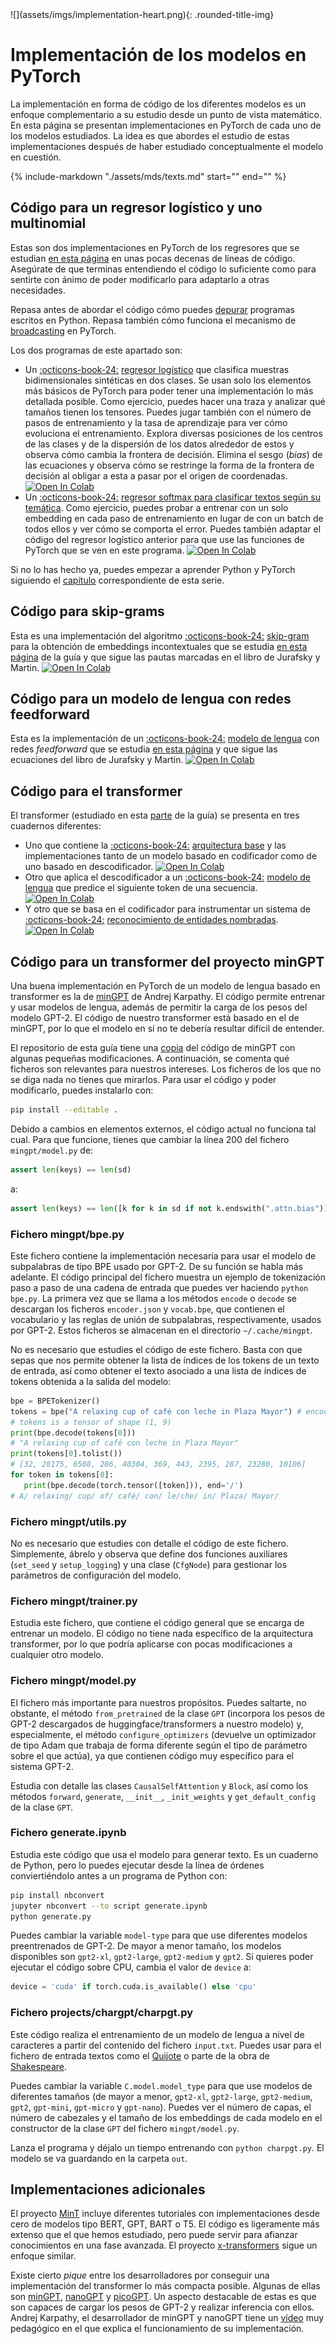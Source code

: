
<div class="content-2columns" markdown>
![](assets/imgs/implementation-heart.png){: .rounded-title-img}

# Implementación de los modelos en PyTorch
</div>

La implementación en forma de código de los diferentes modelos es un enfoque complementario a su estudio desde un punto de vista matemático. En esta página se presentan implementaciones en PyTorch de cada uno de los modelos estudiados. La idea es que abordes el estudio de estas implementaciones después de haber estudiado conceptualmente el modelo en cuestión.

{%
   include-markdown "./assets/mds/texts.md"
   start="<!--nota-inicial-start-->"
   end="<!--nota-inicial-end-->"
%}


## Código para un regresor logístico y uno multinomial

Estas son dos implementaciones en PyTorch de los regresores que se estudian [en esta página](regresor.md) en unas pocas decenas de líneas de código. Asegúrate de que terminas entendiendo el código lo suficiente como para sentirte con ánimo de poder modificarlo para adaptarlo a otras necesidades. 

Repasa antes de abordar el código cómo puedes [depurar](pytorch.md#depuración) programas escritos en Python. Repasa también cómo funciona el mecanismo de [broadcasting](apuntes.md#broadcasting-en-pytorch) en PyTorch.

Los dos programas de este apartado son:

- Un  [:octicons-book-24:][pylog] [regresor logístico][pylog] que clasifica muestras bidimensionales sintéticas en dos clases. Se usan solo los elementos más básicos de PyTorch para poder tener una implementación lo más detallada posible. Como ejercicio, puedes hacer una traza y analizar qué tamaños tienen los tensores. Puedes jugar también con el número de pasos de entrenamiento  y la tasa de aprendizaje para ver cómo evoluciona el entrenamiento. Explora diversas posiciones de los centros de las clases y de la dispersión de los datos alrededor de estos y observa cómo cambia la frontera de decisión. Elimina el sesgo (*bias*) de las ecuaciones y observa cómo se restringe la forma de la frontera de decisión al obligar a esta a pasar por el origen de coordenadas. <a target="_blank" href="https://colab.research.google.com/github/jaspock/me/blob/main/docs/materials/transformers/assets/notebooks/logistic.ipynb">
  <img src="https://colab.research.google.com/assets/colab-badge.svg" alt="Open In Colab"/></a>
- Un  [:octicons-book-24:][pysoft] [regresor softmax para clasificar textos según su temática][pysoft]. Como ejercicio, puedes probar a entrenar con un solo embedding en cada paso de entrenamiento en lugar de con un batch de todos ellos y ver cómo se comporta el error. Puedes también adaptar el código del regresor logístico anterior para que use las funciones de PyTorch que se ven en este programa. <a target="_blank" href="https://colab.research.google.com/github/jaspock/me/blob/main/docs/materials/transformers/assets/notebooks/softmax.ipynb">
  <img src="https://colab.research.google.com/assets/colab-badge.svg" alt="Open In Colab"/></a>

Si no lo has hecho ya, puedes empezar a aprender Python y PyTorch siguiendo el [capítulo][cappy] correspondiente de esta serie.

[cappy]: pytorch.md
[pylog]: assets/notebooks/logistic.ipynb
[pysoft]: assets/notebooks/softmax.ipynb

## Código para skip-grams

Esta es una implementación del algoritmo [:octicons-book-24:][pyskip] [skip-gram][pyskip] para la obtención de embeddings incontextuales que se estudia [en esta página](embeddings.md) de la guía y que sigue las pautas marcadas en el libro de Jurafsky y Martin. <a target="_blank" href="https://colab.research.google.com/github/jaspock/me/blob/main/docs/materials/transformers/assets/notebooks/skipgram.ipynb">
  <img src="https://colab.research.google.com/assets/colab-badge.svg" alt="Open In Colab"/></a>

[pyskip]: assets/notebooks/skipgram.ipynb

## Código para un modelo de lengua con redes feedforward

Esta es la implementación de un [:octicons-book-24:][pylm] [modelo de lengua][pylm] con redes *feedforward* que se estudia [en esta página](ffw.md) y que sigue las ecuaciones del libro de Jurafsky y Martin. <a target="_blank" href="https://colab.research.google.com/github/jaspock/me/blob/main/docs/materials/transformers/assets/notebooks/ffnn.ipynb">
  <img src="https://colab.research.google.com/assets/colab-badge.svg" alt="Open In Colab"/></a>

[pylm]: assets/notebooks/ffnn.ipynb

## Código para el transformer

El transformer (estudiado en esta [parte](attention.md) de la guía) se presenta en tres cuadernos diferentes: 

- Uno que contiene la [:octicons-book-24:][pytr] [arquitectura base][pytr] y las implementaciones tanto de un modelo basado en codificador como de uno basado en descodificador. <a target="_blank" href="https://colab.research.google.com/github/jaspock/me/blob/main/docs/materials/transformers/assets/notebooks/transformer.ipynb">
  <img src="https://colab.research.google.com/assets/colab-badge.svg" alt="Open In Colab"/></a>
- Otro que aplica el descodificador a un [:octicons-book-24:][pygpt] [modelo de lengua][pygpt] que predice el siguiente token de una secuencia. <a target="_blank" href="https://colab.research.google.com/github/jaspock/me/blob/main/docs/materials/transformers/assets/notebooks/lmgpt.ipynb">
  <img src="https://colab.research.google.com/assets/colab-badge.svg" alt="Open In Colab"/></a>
- Y otro que se basa en el codificador para instrumentar un sistema de [:octicons-book-24:][pyner] [reconocimiento de entidades nombradas][pyner]. <a target="_blank" href="https://colab.research.google.com/github/jaspock/me/blob/main/docs/materials/transformers/assets/notebooks/nerbert.ipynb">
  <img src="https://colab.research.google.com/assets/colab-badge.svg" alt="Open In Colab"/></a>

[pytr]: assets/notebooks/transformer.ipynb
[pygpt]: assets/notebooks/lmgpt.ipynb
[pyner]: assets/notebooks/nerbert.ipynb

## Código para un transformer del proyecto minGPT

Una buena implementación en PyTorch de un modelo de lengua basado en transformer es la de [minGPT][minGPT] de Andrej Karpathy. El código permite entrenar y usar modelos de lengua, además de permitir la carga de los pesos del modelo GPT-2. El código de nuestro transformer está basado en el de minGPT, por lo que el modelo en sí no te debería resultar difícil de entender.

El repositorio de esta guía tiene una [copia][copia] del código de minGPT con algunas pequeñas modificaciones. A continuación, se comenta qué ficheros son relevantes para nuestros intereses. Los ficheros de los que no se diga nada no tienes que mirarlos. Para usar el código y poder modificarlo, puedes instalarlo con:

```bash
pip install --editable .
```

[minGPT]: https://github.com/karpathy/minGPT
[vidkarpathy]: https://youtu.be/kCc8FmEb1nY
[copia]: assets/code/minGPT-20230108/README.md

Debido a cambios en elementos externos, el código actual no funciona tal cual. Para que funcione, tienes que cambiar la línea 200 del fichero `mingpt/model.py` de:

```python
assert len(keys) == len(sd)
```

a:

```python
assert len(keys) == len([k for k in sd if not k.endswith(".attn.bias")])
```

### Fichero mingpt/bpe.py

Este fichero contiene la implementación necesaria para usar el modelo de subpalabras de tipo BPE usado por GPT-2. De su función se habla más adelante. El código principal del fichero muestra un ejemplo de tokenización paso a paso de una cadena de entrada que puedes ver haciendo `python bpe.py`. La primera vez que se llama a los métodos `encode` o `decode` se descargan los ficheros `encoder.json` y `vocab.bpe`, que contienen el vocabulario y las reglas de unión de subpalabras, respectivamente, usados por GPT-2. Estos ficheros se almacenan en el directorio `~/.cache/mingpt`.

No es necesario que estudies el código de este fichero. Basta con que sepas que nos permite obtener la lista de índices de los tokens de un texto de entrada, así como obtener el texto asociado a una lista de índices de tokens obtenida a la salida del modelo:

```python
bpe = BPETokenizer()
tokens = bpe("A relaxing cup of café con leche in Plaza Mayor") # encode
# tokens is a tensor of shape (1, 9)
print(bpe.decode(tokens[0]))  
# "A relaxing cup of café con leche in Plaza Mayor"
print(tokens[0].tolist()) 
# [32, 28175, 6508, 286, 40304, 369, 443, 2395, 287, 23280, 10106]
for token in tokens[0]:
   print(bpe.decode(torch.tensor([token])), end='/')
# A/ relaxing/ cup/ of/ café/ con/ le/che/ in/ Plaza/ Mayor/
```

### Fichero mingpt/utils.py

No es necesario que estudies con detalle el código de este fichero. Simplemente, ábrelo y observa que define dos funciones auxiliares (`set_seed` y `setup_logging`) y una clase (`CfgNode`) para gestionar los parámetros de configuración del modelo.

### Fichero mingpt/trainer.py

Estudia este fichero, que contiene el código general que se encarga de entrenar un modelo. El código no tiene nada específico de la arquitectura transformer, por lo que podría aplicarse con pocas modificaciones a cualquier otro modelo.

### Fichero mingpt/model.py

El fichero más importante para nuestros propósitos. Puedes saltarte, no obstante, el método `from_pretrained` de la clase `GPT` (incorpora los pesos de GPT-2 descargados de huggingface/transformers a nuestro modelo) y, especialmente, el método `configure_optimizers` (devuelve un optimizador de tipo Adam que trabaja de forma diferente según el tipo de parámetro sobre el que actúa), ya que contienen código muy específico para el sistema GPT-2. 

Estudia con detalle las clases `CausalSelfAttention` y `Block`, así como los métodos `forward`, `generate`, `__init__`, `_init_weights` y `get_default_config` de la clase `GPT`.

### Fichero generate.ipynb

Estudia este código que usa el modelo para generar texto. Es un cuaderno de Python, pero lo puedes ejecutar desde la línea de órdenes conviertiéndolo antes a un programa de Python con:
   
```bash
pip install nbconvert
jupyter nbconvert --to script generate.ipynb
python generate.py
```

Puedes cambiar la variable `model-type` para que use diferentes modelos preentrenados de GPT-2. De mayor a menor tamaño, los modelos disponibles son `gpt2-xl`, `gpt2-large`, `gpt2-medium` y `gpt2`. Si quieres poder ejecutar el código sobre CPU, cambia el valor de `device` a:

```python
device = 'cuda' if torch.cuda.is_available() else 'cpu'
```

### Fichero projects/chargpt/charpgt.py

Este código realiza el entrenamiento de un modelo de lengua a nivel de caracteres a partir del contenido del fichero `input.txt`. Puedes usar para el fichero de entrada textos como el [Quijote][quijote] o parte de la obra de [Shakespeare][shakespeare].

[quijote]: https://www.gutenberg.org/cache/epub/2000/pg2000.txt
[shakespeare]: https://raw.githubusercontent.com/karpathy/char-rnn/master/data/tinyshakespeare/input.txt

Puedes cambiar la variable `C.model.model_type` para que use modelos de diferentes tamaños (de mayor a menor, `gpt2-xl`, `gpt2-large`, `gpt2-medium`, `gpt2`, `gpt-mini`, `gpt-micro` y `gpt-nano`). Puedes ver el número de capas, el número de cabezales y el tamaño de los embeddings de cada modelo en el constructor de la clase `GPT` del fichero `mingpt/model.py`.

Lanza el programa y déjalo un tiempo entrenando con `python charpgt.py`. El modelo se va guardando en la carpeta `out`. 

## Implementaciones adicionales

El proyecto [MinT][MinT] incluye diferentes tutoriales con implementaciones desde cero de modelos tipo BERT, GPT, BART o T5. El código es ligeramente más extenso que el que hemos estudiado, pero puede servir para afianzar conocimientos en una fase avanzada. El proyecto [x-transformers] sigue un enfoque similar.

Existe cierto *pique* entre los desarrolladores por conseguir una implementación del transformer lo más compacta posible. Algunas de ellas son [minGPT][mingpt], [nanoGPT][nanogpt] y [picoGPT][picogpt]. Un aspecto destacable de estas es que son capaces de cargar los pesos de GPT-2 y realizar inferencia con ellos. Andrej Karpathy, el desarrollador de minGPT y nanoGPT tiene un [vídeo][video] muy pedagógico en el que explica el funcionamiento de su implementación.

[MinT]: https://github.com/dpressel/mint
[x-transformers]: https://github.com/lucidrains/x-transformers

[mingpt]: https://github.com/karpathy/minGPT
[nanogpt]: https://github.com/karpathy/nanoGPT
[picogpt]: https://github.com/jaymody/picoGPT
[video]: https://youtu.be/kCc8FmEb1nYç

